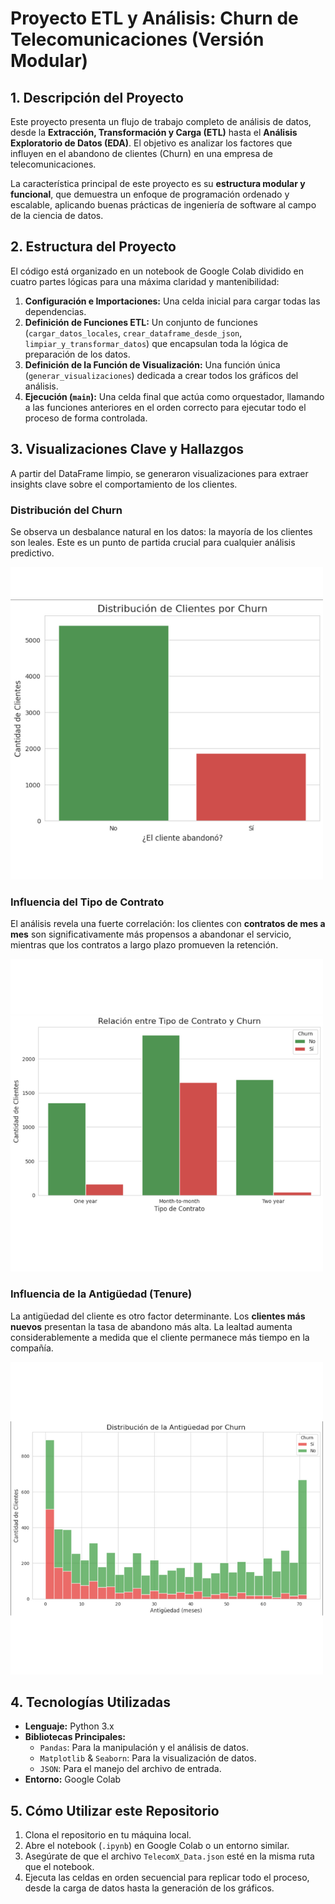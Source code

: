 # Proyecto ETL y Análisis: Churn de Telecomunicaciones (Versión Modular)

## 1. Descripción del Proyecto

Este proyecto presenta un flujo de trabajo completo de análisis de datos, desde la **Extracción, Transformación y Carga (ETL)** hasta el **Análisis Exploratorio de Datos (EDA)**. El objetivo es analizar los factores que influyen en el abandono de clientes (Churn) en una empresa de telecomunicaciones.

La característica principal de este proyecto es su **estructura modular y funcional**, que demuestra un enfoque de programación ordenado y escalable, aplicando buenas prácticas de ingeniería de software al campo de la ciencia de datos.

## 2. Estructura del Proyecto

El código está organizado en un notebook de Google Colab dividido en cuatro partes lógicas para una máxima claridad y mantenibilidad:

1.  **Configuración e Importaciones:** Una celda inicial para cargar todas las dependencias.
2.  **Definición de Funciones ETL:** Un conjunto de funciones (`cargar_datos_locales`, `crear_dataframe_desde_json`, `limpiar_y_transformar_datos`) que encapsulan toda la lógica de preparación de los datos.
3.  **Definición de la Función de Visualización:** Una función única (`generar_visualizaciones`) dedicada a crear todos los gráficos del análisis.
4.  **Ejecución (`main`):** Una celda final que actúa como orquestador, llamando a las funciones anteriores en el orden correcto para ejecutar todo el proceso de forma controlada.

## 3. Visualizaciones Clave y Hallazgos

A partir del DataFrame limpio, se generaron visualizaciones para extraer insights clave sobre el comportamiento de los clientes.

### Distribución del Churn
Se observa un desbalance natural en los datos: la mayoría de los clientes son leales. Este es un punto de partida crucial para cualquier análisis predictivo.

![Distribución de Churn](img/distribucion_churn.png)

### Influencia del Tipo de Contrato
El análisis revela una fuerte correlación: los clientes con **contratos de mes a mes** son significativamente más propensos a abandonar el servicio, mientras que los contratos a largo plazo promueven la retención.

![Churn por Contrato](img/contrato_churn.png)

### Influencia de la Antigüedad (Tenure)
La antigüedad del cliente es otro factor determinante. Los **clientes más nuevos** presentan la tasa de abandono más alta. La lealtad aumenta considerablemente a medida que el cliente permanece más tiempo en la compañía.

![Churn por Antigüedad](img/antiguedad_churn.png)

## 4. Tecnologías Utilizadas

* **Lenguaje:** Python 3.x
* **Bibliotecas Principales:**
    * `Pandas`: Para la manipulación y el análisis de datos.
    * `Matplotlib` & `Seaborn`: Para la visualización de datos.
    * `JSON`: Para el manejo del archivo de entrada.
* **Entorno:** Google Colab

## 5. Cómo Utilizar este Repositorio

1.  Clona el repositorio en tu máquina local.
2.  Abre el notebook (`.ipynb`) en Google Colab o un entorno similar.
3.  Asegúrate de que el archivo `TelecomX_Data.json` esté en la misma ruta que el notebook.
4.  Ejecuta las celdas en orden secuencial para replicar todo el proceso, desde la carga de datos hasta la generación de los gráficos.